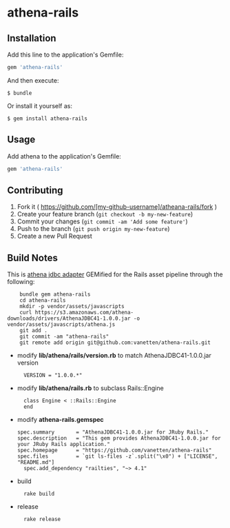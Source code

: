 # athena-rails

## Installation

Add this line to the application's Gemfile:

```ruby
gem 'athena-rails'
```

And then execute:

    $ bundle

Or install it yourself as:

    $ gem install athena-rails

## Usage

Add athena to the application's Gemfile:

```ruby
gem 'athena-rails'
```

## Contributing

1. Fork it ( https://github.com/[my-github-username]/atheana-rails/fork )
2. Create your feature branch (`git checkout -b my-new-feature`)
3. Commit your changes (`git commit -am 'Add some feature'`)
4. Push to the branch (`git push origin my-new-feature`)
5. Create a new Pull Request

## Build Notes

This is [athena jdbc adapter](http://docs.aws.amazon.com/athena/latest/ug/connect-with-jdbc.html) GEMified for the Rails asset pipeline through the following:

		bundle gem athena-rails
		cd athena-rails
		mkdir -p vendor/assets/javascripts
		curl https://s3.amazonaws.com/athena-downloads/drivers/AthenaJDBC41-1.0.0.jar -o vendor/assets/javascripts/athena.js
		git add .
		git commit -am "athena-rails"
		git remote add origin git@github.com:vanetten/athena-rails.git

* modify **lib/athena/rails/version.rb** to match AthenaJDBC41-1.0.0.jar version

		VERSION = "1.0.0.*"

* modify **lib/athena/rails.rb** to subclass Rails::Engine

		class Engine < ::Rails::Engine
		end

* modify **athena-rails.gemspec**

	  spec.summary       = "AthenaJDBC41-1.0.0.jar for JRuby Rails."
	  spec.description   = "This gem provides AthenaJDBC41-1.0.0.jar for your JRuby Rails application."
	  spec.homepage      = "https://github.com/vanetten/athena-rails"
	  spec.files         = `git ls-files -z`.split("\x0") + ["LICENSE", "README.md"]
		spec.add_dependency "railties", "~> 4.1"

* build

		rake build

* release

		rake release
